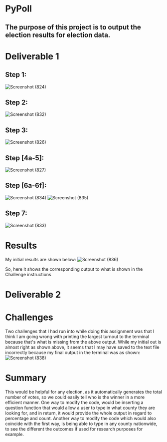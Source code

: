 # PyPoll

## The purpose of this project is to output the election results for election data. 
# Deliverable 1 
## Step 1: 
![Screenshot (824)](https://user-images.githubusercontent.com/116187123/206346434-1a860717-3588-457b-9493-d84c9a7d35c3.png)

## Step 2: 
![Screenshot (832)](https://user-images.githubusercontent.com/116187123/206349038-9239c35e-7148-496f-8ab8-196f6ef3fe7b.png)

## Step 3: 
![Screenshot (826)](https://user-images.githubusercontent.com/116187123/206346399-83bd5d34-4054-4c4f-8cd6-406ca2812554.png)

## Step [4a-5]: 
![Screenshot (827)](https://user-images.githubusercontent.com/116187123/206346335-89ca6e07-810e-46ac-8dd6-9bb370a44c37.png)
## Step [6a-6f]: 
![Screenshot (834)](https://user-images.githubusercontent.com/116187123/206349800-848c7a4f-70cf-4bec-aa7c-a6c5594e46fb.png)
![Screenshot (835)](https://user-images.githubusercontent.com/116187123/206349824-04a244c1-0887-4793-ac79-f554ee6b4952.png)

## Step 7: 
![Screenshot (833)](https://user-images.githubusercontent.com/116187123/206349243-9965883d-9bc9-4e33-9341-309ff6613e3e.png)



# Results 
My initial results are shown below: 
![Screenshot (836)](https://user-images.githubusercontent.com/116187123/206352026-5bc9c039-553b-49f5-bfbe-0abb584f1b60.png)

So, here it shows the corresponding output to what is shown in the Challenge instructions



# Deliverable 2 
# Challenges 
Two challenges that I had run into while doing this assignment was that I think I am going wrong with printing the 
largest turnout to the terminal because that's what is missing from the above output. While my initial out is almost right
as shown above, it seems that I may have saved to the text file incorrectly because my final output in the terminal was as 
shown: 
![Screenshot (838)](https://user-images.githubusercontent.com/116187123/206353082-8d0d91e2-fdbd-4038-a30f-248022c37d62.png)


# Summary 

This would be helpful for any election, as it automatically generates the total number of votes, so we could easily tell who is the winner in a more efficient manner.
One way to modify the code, would be inserting a question function that would allow a user to type in what county they are looking for, and in return, it would 
provide the whole output in regard to percentage and count. Another way to modify the code which would also coincide with the first way, is being able to type in 
any county nationwide, to see the different the outcomes if used for research purposes for example. 









